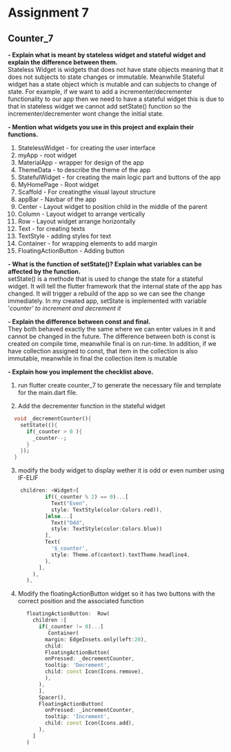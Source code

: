 # Assignment 7 


## Counter_7

**- Explain what is meant by stateless widget and stateful widget and explain the difference between them.**<br>
Stateless Widget is widgets that does not have state objects meaning that it does not subjects to state changes or immutable. Meanwhile Stateful widget has a state object which is mutable and can subjects to change of state. For example, if we want to add a incrementer/decrementer functionality to our app then we need to have a stateful widget this is due to that in stateless widget we cannot add setState() function so the incrementer/decrementer wont change the initial state.
 
**- Mention what widgets you use in this project and explain their functions.**<br>
1. StatelessWidget - for creating the user interface
2. myApp - root widget
3. MaterialApp - wrapper for design of the app
4. ThemeData - to describe the theme of the app
6. StatefulWidget - for creating the main logic part and buttons of the app
7. MyHomePage - Root widget
8. Scaffold - For creatingthe visual layout structure
9. appBar - Navbar of the app
10. Center - Layout widget to position child in the middle of the parent
11. Column - Layout widget to arrange vertically
12. Row - Layout widget arrange horizontally
13. Text - for creating texts
14. TextStyle - adding styles for text
15. Container - for wrapping elements to add margin
16. FloatingActionButton - Adding button

**- What is the function of setState()? Explain what variables can be affected by the function.**<br>
setState() is a methode that is used to change the state for a stateful widget. It will tell the flutter framework that the internal state of the app has changed. It will trigger a rebuild of the app so we can see the change immediately. In my created app, setState is implemented with variable '_counter' to increment and decrement it_ 

**- Explain the difference between const and final.**<br>
They both behaved exactly the same where we can enter values in it and cannot be changed in the future. The difference between both is const is created on compile time, meanwhile final is on run-time. In addition, if we have collection assigned to const, that item in the collection is also immutable, meanwhile in final the collection item is mutable

**-  Explain how you implement the checklist above.**<br>
1. run flutter create counter_7 to generate the necessary file and template for the main.dart file.

2. Add the decrementer function in the stateful widget
``` dart
  void _decrementCounter(){
    setState((){
      if(_counter > 0 ){
        _counter--;
      }
    });
  }
```
3. modify the body widget to display wether it is odd or even number using IF-ELIF

```dart
    children: <Widget>[ 
            if((_counter % 2) == 0)...[
              Text("Even",
              style: TextStyle(color:Colors.red)),
            ]else...[
              Text("Odd",
              style: TextStyle(color:Colors.blue))
            ],
            Text(
              '$_counter',
              style: Theme.of(context).textTheme.headline4,
            ),
          ],
        ),
      ),
```
4. Modify the floatingActionButton widget so it has two buttons with the correct position and the associated function

```dart
      floatingActionButton:  Row(
        children :[
          if(_counter != 0)...[
             Container(
            margin: EdgeInsets.only(left:20),
            child: 
            FloatingActionButton(
            onPressed: _decrementCounter,
            tooltip: 'Decrement',
            child: const Icon(Icons.remove),
            ), 
          ),
          ],
          Spacer(),
          FloatingActionButton(
            onPressed: _incrementCounter,
            tooltip: 'Increment',
            child: const Icon(Icons.add),
          ), 
        ]
      )
```

